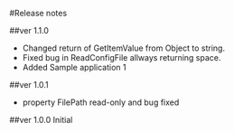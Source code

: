 ﻿#Release notes


##ver 1.1.0
- Changed return of GetItemValue from Object to string.
- Fixed bug in ReadConfigFile allways returning space.
- Added Sample application 1

##ver 1.0.1
- property FilePath read-only and bug fixed 

##ver 1.0.0
Initial